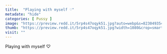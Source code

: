 ```yaml
---
title:  "Playing with myself ♡"
metadate: "hide"
categories: [ Pussy ]
image: "https://preview.redd.it/5rp4s47oqyk51.jpg?auto=webp&s=823049354d6097bcf32451978bd3a2f172cd3c60"
thumb: "https://preview.redd.it/5rp4s47oqyk51.jpg?width=1080&crop=smart&auto=webp&s=1a05923a2c8722e92d8d786908b0aa5ffaa81e43"
visit: ""
---
```

Playing with myself ♡
